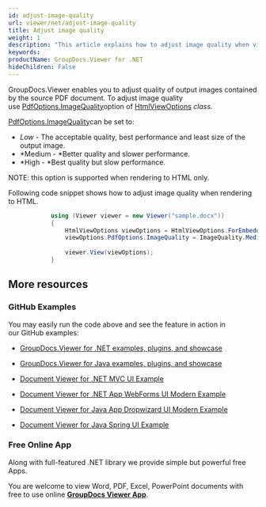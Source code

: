 ```yaml
---
id: adjust-image-quality
url: viewer/net/adjust-image-quality
title: Adjust image quality
weight: 1
description: "This article explains how to adjust image quality when viewing PDF Documents with GroupDocs.Viewer within your .NET applications."
keywords: 
productName: GroupDocs.Viewer for .NET
hideChildren: False
---
```

GroupDocs.Viewer enables you to adjust quality of output images contained by the source PDF document. To adjust image quality use [PdfOptions.ImageQuality](https://apireference.groupdocs.com/net/viewer/groupdocs.viewer.options/pdfoptions/properties/imagequality)option of [HtmlViewOptions](https://apireference.groupdocs.com/net/viewer/groupdocs.viewer.options/htmlviewoptions) *class.*

[PdfOptions.ImageQuality](https://apireference.groupdocs.com/net/viewer/groupdocs.viewer.options/pdfoptions/properties/imagequality)can be set to:

*   *Low -* The acceptable quality, best performance and least size of the output image.
*   *Medium - *Better quality and slower performance.
*   *High - *Best quality but slow performance.

NOTE: this option is supported when rendering to HTML only.

Following code snippet shows how to adjust image quality when rendering to HTML.

```csharp
            using (Viewer viewer = new Viewer("sample.docx"))
            {
                HtmlViewOptions viewOptions = HtmlViewOptions.ForEmbeddedResources();
                viewOptions.PdfOptions.ImageQuality = ImageQuality.Medium;
                               
                viewer.View(viewOptions);
            }
```

## More resources

### GitHub Examples

You may easily run the code above and see the feature in action in our GitHub examples:

*   [GroupDocs.Viewer for .NET examples, plugins, and showcase](https://github.com/groupdocs-viewer/GroupDocs.Viewer-for-.NET)
    
*   [GroupDocs.Viewer for Java examples, plugins, and showcase](https://github.com/groupdocs-viewer/GroupDocs.Viewer-for-Java)
    
*   [Document Viewer for .NET MVC UI Example](https://github.com/groupdocs-viewer/GroupDocs.Viewer-for-.NET-MVC) 
    
*   [Document Viewer for .NET App WebForms UI Modern Example](https://github.com/groupdocs-viewer/GroupDocs.Viewer-for-.NET-WebForms)
    
*   [Document Viewer for Java App Dropwizard UI Modern Example](https://github.com/groupdocs-viewer/GroupDocs.Viewer-for-Java-Dropwizard)
    
*   [Document Viewer for Java Spring UI Example](https://github.com/groupdocs-viewer/GroupDocs.Viewer-for-Java-Spring)
    

### Free Online App

Along with full-featured .NET library we provide simple but powerful free Apps.

You are welcome to view Word, PDF, Excel, PowerPoint documents with free to use online **[GroupDocs Viewer App](https://products.groupdocs.app/viewer)**.
